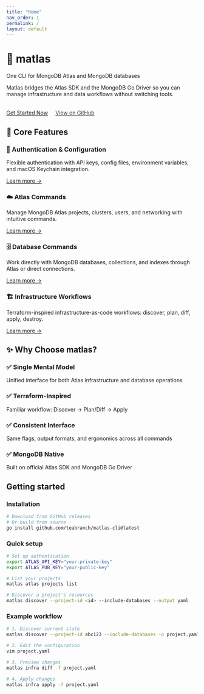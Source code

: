 ```yaml
---
title: "Home"
nav_order: 1
permalink: /
layout: default
---
```


<div class="hero">
  <h1>🚀 matlas</h1>
  <p class="tagline">One CLI for MongoDB Atlas and MongoDB databases</p>
  <p>Matlas bridges the Atlas SDK and the MongoDB Go Driver so you can manage infrastructure and data workflows without switching tools.</p>
  
  <div style="margin-top: 2rem;">
    <a href="#getting-started" class="btn btn-primary" style="margin-right: 1rem;">Get Started Now</a>
    <a href="https://github.com/teabranch/matlas-cli" class="btn" style="background: white; color: #333;">View on GitHub</a>
  </div>
</div>

## 🎯 Core Features

<div class="feature-grid">
  <div class="feature-card">
    <h3>🔐 Authentication & Configuration</h3>
    <p>Flexible authentication with API keys, config files, environment variables, and macOS Keychain integration.</p>
    <a href="auth">Learn more →</a>
  </div>
  
  <div class="feature-card">
    <h3>☁️ Atlas Commands</h3>
    <p>Manage MongoDB Atlas projects, clusters, users, and networking with intuitive commands.</p>
    <a href="atlas">Learn more →</a>
  </div>
  
  <div class="feature-card">
    <h3>🗄️ Database Commands</h3>
    <p>Work directly with MongoDB databases, collections, and indexes through Atlas or direct connections.</p>
    <a href="database">Learn more →</a>
  </div>
  
  <div class="feature-card">
    <h3>🏗️ Infrastructure Workflows</h3>
    <p>Terraform-inspired infrastructure-as-code workflows: discover, plan, diff, apply, destroy.</p>
    <a href="infra">Learn more →</a>
  </div>
</div>

## ✨ Why Choose matlas?

<div class="feature-grid">
  <div class="feature-card">
    <h3><span class="checkmark">✅</span> Single Mental Model</h3>
    <p>Unified interface for both Atlas infrastructure and database operations</p>
  </div>
  
  <div class="feature-card">
    <h3><span class="checkmark">✅</span> Terraform-Inspired</h3>
    <p>Familiar workflow: Discover → Plan/Diff → Apply</p>
  </div>
  
  <div class="feature-card">
    <h3><span class="checkmark">✅</span> Consistent Interface</h3>
    <p>Same flags, output formats, and ergonomics across all commands</p>
  </div>
  
  <div class="feature-card">
    <h3><span class="checkmark">✅</span> MongoDB Native</h3>
    <p>Built on official Atlas SDK and MongoDB Go Driver</p>
  </div>
</div>

## Getting started

### Installation

```bash
# Download from GitHub releases
# Or build from source
go install github.com/teabranch/matlas-cli@latest
```

### Quick setup

```bash
# Set up authentication
export ATLAS_API_KEY="your-private-key"
export ATLAS_PUB_KEY="your-public-key"

# List your projects
matlas atlas projects list

# Discover a project's resources
matlas discover --project-id <id> --include-databases --output yaml
```

### Example workflow

```bash
# 1. Discover current state
matlas discover --project-id abc123 --include-databases -o project.yaml

# 2. Edit the configuration
vim project.yaml

# 3. Preview changes  
matlas infra diff -f project.yaml

# 4. Apply changes
matlas infra apply -f project.yaml
```

